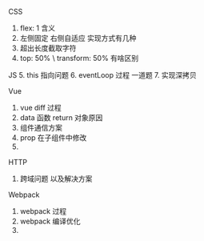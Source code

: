 CSS
1. flex: 1 含义
2. 左侧固定 右侧自适应 实现方式有几种
3. 超出长度截取字符
4. top: 50% \ transform: 50% 有啥区别

JS
5. this 指向问题
6. eventLoop 过程 一道题
7. 实现深拷贝

Vue
1. vue diff 过程
2. data 函数 return 对象原因
3. 组件通信方案
4. prop 在子组件中修改
5. 

HTTP
1. 跨域问题 以及解决方案

Webpack
1. webpack 过程
2. webpack 编译优化
3. 

